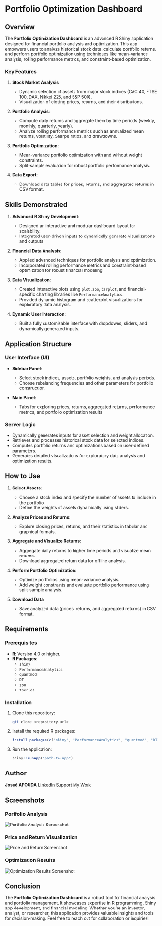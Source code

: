# Portfolio Optimization Dashboard

## Overview
The **Portfolio Optimization Dashboard** is an advanced R Shiny application designed for financial portfolio analysis and optimization. This app empowers users to analyze historical stock data, calculate portfolio returns, and perform portfolio optimization using techniques like mean-variance analysis, rolling performance metrics, and constraint-based optimization.

### Key Features
1. **Stock Market Analysis**:
   - Dynamic selection of assets from major stock indices (CAC 40, FTSE 100, DAX, Nikkei 225, and S&P 500).
   - Visualization of closing prices, returns, and their distributions.

2. **Portfolio Analysis**:
   - Compute daily returns and aggregate them by time periods (weekly, monthly, quarterly, yearly).
   - Analyze rolling performance metrics such as annualized mean returns, volatility, Sharpe ratios, and drawdowns.

3. **Portfolio Optimization**:
   - Mean-variance portfolio optimization with and without weight constraints.
   - Split-sample evaluation for robust portfolio performance analysis.

4. **Data Export**:
   - Download data tables for prices, returns, and aggregated returns in CSV format.

## Skills Demonstrated
1. **Advanced R Shiny Development**:
   - Designed an interactive and modular dashboard layout for scalability.
   - Integrated user-driven inputs to dynamically generate visualizations and outputs.

2. **Financial Data Analysis**:
   - Applied advanced techniques for portfolio analysis and optimization.
   - Incorporated rolling performance metrics and constraint-based optimization for robust financial modeling.

3. **Data Visualization**:
   - Created interactive plots using `plot.zoo`, `barplot`, and financial-specific charting libraries like `PerformanceAnalytics`.
   - Provided dynamic histogram and scatterplot visualizations for exploratory data analysis.

4. **Dynamic User Interaction**:
   - Built a fully customizable interface with dropdowns, sliders, and dynamically generated inputs.

## Application Structure
### User Interface (UI)
- **Sidebar Panel**:
  - Select stock indices, assets, portfolio weights, and analysis periods.
  - Choose rebalancing frequencies and other parameters for portfolio construction.

- **Main Panel**:
  - Tabs for exploring prices, returns, aggregated returns, performance metrics, and portfolio optimization results.

### Server Logic
- Dynamically generates inputs for asset selection and weight allocation.
- Retrieves and processes historical stock data for selected indices.
- Computes portfolio returns and optimizations based on user-defined parameters.
- Generates detailed visualizations for exploratory data analysis and optimization results.

## How to Use
1. **Select Assets**:
   - Choose a stock index and specify the number of assets to include in the portfolio.
   - Define the weights of assets dynamically using sliders.

2. **Analyze Prices and Returns**:
   - Explore closing prices, returns, and their statistics in tabular and graphical formats.

3. **Aggregate and Visualize Returns**:
   - Aggregate daily returns to higher time periods and visualize mean returns.
   - Download aggregated return data for offline analysis.

4. **Perform Portfolio Optimization**:
   - Optimize portfolios using mean-variance analysis.
   - Add weight constraints and evaluate portfolio performance using split-sample analysis.

5. **Download Data**:
   - Save analyzed data (prices, returns, and aggregated returns) in CSV format.

## Requirements
### Prerequisites
- **R**: Version 4.0 or higher.
- **R Packages**:
  - `shiny`
  - `PerformanceAnalytics`
  - `quantmod`
  - `DT`
  - `zoo`
  - `tseries`

### Installation
1. Clone this repository:
   ```bash
   git clone <repository-url>
   ```

2. Install the required R packages:
   ```R
   install.packages(c("shiny", "PerformanceAnalytics", "quantmod", "DT", "zoo", "tseries"))
   ```

3. Run the application:
   ```R
   shiny::runApp("path-to-app")
   ```

## Author
**Josué AFOUDA**
[LinkedIn](https://www.linkedin.com/in/josu%C3%A9-afouda/)
[Support My Work](https://www.paypal.me/aaajosue)

## Screenshots
### Portfolio Analysis
![Portfolio Analysis Screenshot](path/to/screenshot1.png)

### Price and Return Visualization
![Price and Return Screenshot](path/to/screenshot2.png)

### Optimization Results
![Optimization Results Screenshot](path/to/screenshot3.png)

## Conclusion
The **Portfolio Optimization Dashboard** is a robust tool for financial analysis and portfolio management. It showcases expertise in R programming, Shiny app development, and financial modeling. Whether you're an investor, analyst, or researcher, this application provides valuable insights and tools for decision-making. Feel free to reach out for collaboration or inquiries!

